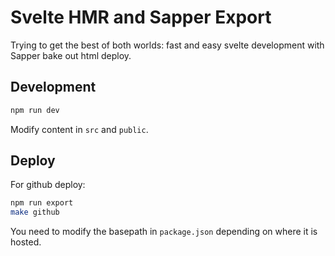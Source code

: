 # Svelte HMR and Sapper Export

Trying to get the best of both worlds: fast and easy svelte development with Sapper bake out html deploy.

## Development

```bash
npm run dev
```

Modify content in `src` and `public`.

## Deploy

For github deploy:

```bash
npm run export
make github
```

You need to modify the basepath in `package.json` depending on where it is hosted.
